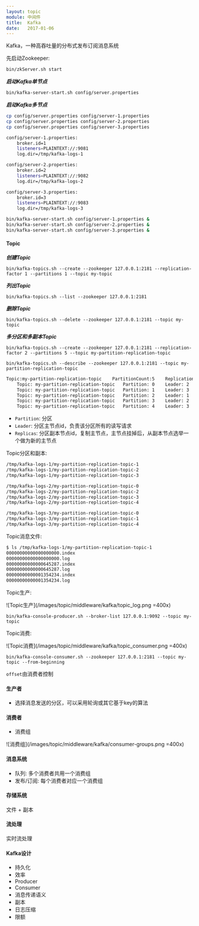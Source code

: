 ```yaml
---
layout: topic
module: 中间件
title:  Kafka
date:   2017-01-06
---
```


Kafka，一种高吞吐量的分布式发布订阅消息系统

先启动Zookeeper:

```bash
bin/zkServer.sh start
```

***启动Kafka单节点***

```bash
bin/kafka-server-start.sh config/server.properties
```

***启动Kafka多节点***

```bash
cp config/server.properties config/server-1.properties
cp config/server.properties config/server-2.properties
cp config/server.properties config/server-3.properties
```

```bash
config/server-1.properties:
    broker.id=1
    listeners=PLAINTEXT://:9081
    log.dir=/tmp/kafka-logs-1

config/server-2.properties:
    broker.id=2
    listeners=PLAINTEXT://:9082
    log.dir=/tmp/kafka-logs-2

config/server-3.properties:
    broker.id=3
    listeners=PLAINTEXT://:9083
    log.dir=/tmp/kafka-logs-3
```

```bash
bin/kafka-server-start.sh config/server-1.properties &
bin/kafka-server-start.sh config/server-2.properties &
bin/kafka-server-start.sh config/server-3.properties &
```

#### Topic

***创建Topic***

`bin/kafka-topics.sh --create --zookeeper 127.0.0.1:2181 --replication-factor 1 --partitions 1 --topic my-topic`

***列出Topic***

`bin/kafka-topics.sh --list --zookeeper 127.0.0.1:2181`

***删除Topic***

`bin/kafka-topics.sh --delete --zookeeper 127.0.0.1:2181 --topic my-topic`

***多分区和多副本Topic***

`bin/kafka-topics.sh --create --zookeeper 127.0.0.1:2181 --replication-factor 2 --partitions 5 --topic my-partition-replication-topic`

`bin/kafka-topics.sh --describe --zookeeper 127.0.0.1:2181 --topic my-partition-replication-topic`

```bash
Topic:my-partition-replication-topic	PartitionCount:5	ReplicationFactor:2	Configs:
	Topic: my-partition-replication-topic	Partition: 0	Leader: 2	Replicas: 2,3	Isr: 2,3
	Topic: my-partition-replication-topic	Partition: 1	Leader: 3	Replicas: 3,1	Isr: 3,1
	Topic: my-partition-replication-topic	Partition: 2	Leader: 1	Replicas: 1,2	Isr: 1,2
	Topic: my-partition-replication-topic	Partition: 3	Leader: 2	Replicas: 2,1	Isr: 2,1
	Topic: my-partition-replication-topic	Partition: 4	Leader: 3	Replicas: 3,2	Isr: 3,2
```

* `Partition`: 分区
* `Leader`: 分区主节点id，负责该分区所有的读写请求
* `Replicas`: 分区副本节点id，复制主节点，主节点挂掉后，从副本节点选举一个做为新的主节点

Topic分区和副本:

```bash
/tmp/kafka-logs-1/my-partition-replication-topic-1
/tmp/kafka-logs-1/my-partition-replication-topic-2
/tmp/kafka-logs-1/my-partition-replication-topic-3

/tmp/kafka-logs-2/my-partition-replication-topic-0
/tmp/kafka-logs-2/my-partition-replication-topic-2
/tmp/kafka-logs-2/my-partition-replication-topic-3
/tmp/kafka-logs-2/my-partition-replication-topic-4

/tmp/kafka-logs-3/my-partition-replication-topic-0
/tmp/kafka-logs-3/my-partition-replication-topic-1
/tmp/kafka-logs-3/my-partition-replication-topic-4
```

Topic消息文件:

```bash
$ ls /tmp/kafka-logs-1/my-partition-replication-topic-1
00000000000000000000.index
00000000000000000000.log
00000000000000645287.index
00000000000000645287.log
00000000000001354234.index
00000000000001354234.log
```

Topic生产:

![Topic生产](/images/topic/middleware/kafka/topic_log.png =400x)

`bin/kafka-console-producer.sh --broker-list 127.0.0.1:9092 --topic my-topic`

Topic消费:

![Topic消费](/images/topic/middleware/kafka/topic_consumer.png =400x)

`bin/kafka-console-consumer.sh --zookeeper 127.0.0.1:2181 --topic my-topic --from-beginning`

`offset`由消费者控制

#### 生产者

* 选择消息发送的分区，可以采用轮询或其它基于key的算法

#### 消费者

* 消费组

![消费组](/images/topic/middleware/kafka/consumer-groups.png =400x)

#### 消息系统

* 队列: 多个消费者共用一个消费组
* 发布/订阅: 每个消费者对应一个消费组

#### 存储系统

文件 + 副本

#### 流处理

实时流处理

#### Kafka设计

* 持久化
* 效率
* Producer
* Consumer
* 消息传递语义
* 副本
* 日志压缩
* 限额
